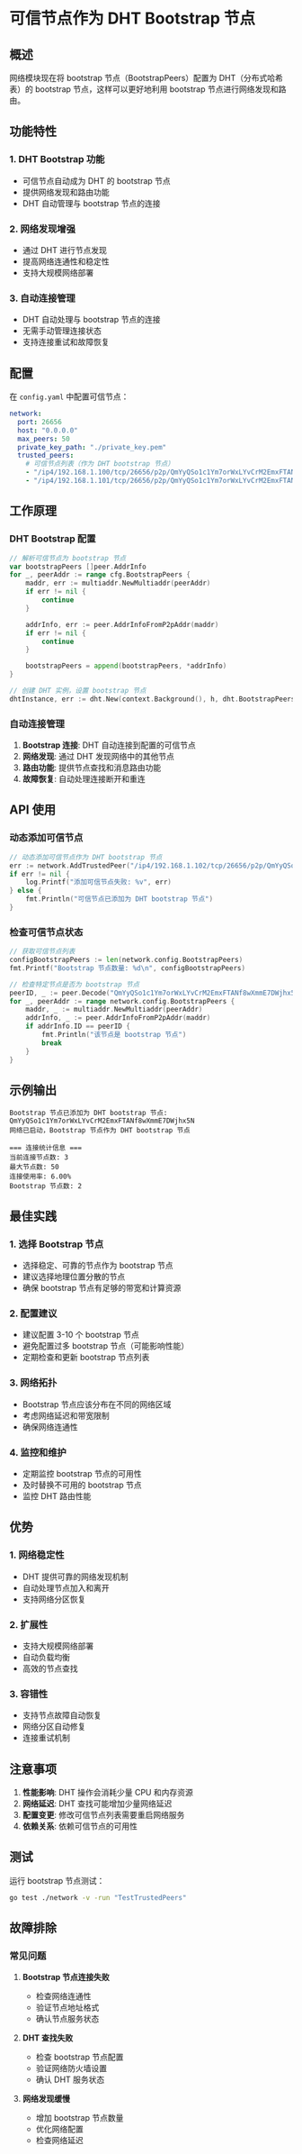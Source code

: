 # 可信节点作为 DHT Bootstrap 节点

## 概述

网络模块现在将 bootstrap 节点（BootstrapPeers）配置为 DHT（分布式哈希表）的 bootstrap 节点，这样可以更好地利用 bootstrap 节点进行网络发现和路由。

## 功能特性

### 1. DHT Bootstrap 功能
- 可信节点自动成为 DHT 的 bootstrap 节点
- 提供网络发现和路由功能
- DHT 自动管理与 bootstrap 节点的连接

### 2. 网络发现增强
- 通过 DHT 进行节点发现
- 提高网络连通性和稳定性
- 支持大规模网络部署

### 3. 自动连接管理
- DHT 自动处理与 bootstrap 节点的连接
- 无需手动管理连接状态
- 支持连接重试和故障恢复

## 配置

在 `config.yaml` 中配置可信节点：

```yaml
network:
  port: 26656
  host: "0.0.0.0"
  max_peers: 50
  private_key_path: "./private_key.pem"
  trusted_peers:
    # 可信节点列表（作为 DHT bootstrap 节点）
    - "/ip4/192.168.1.100/tcp/26656/p2p/QmYyQSo1c1Ym7orWxLYvCrM2EmxFTANf8wXmmE7DWjhx5N"
    - "/ip4/192.168.1.101/tcp/26656/p2p/QmYyQSo1c1Ym7orWxLYvCrM2EmxFTANf8wXmmE7DWjhx5N"
```

## 工作原理

### DHT Bootstrap 配置

```go
// 解析可信节点为 bootstrap 节点
var bootstrapPeers []peer.AddrInfo
for _, peerAddr := range cfg.BootstrapPeers {
    maddr, err := multiaddr.NewMultiaddr(peerAddr)
    if err != nil {
        continue
    }

    addrInfo, err := peer.AddrInfoFromP2pAddr(maddr)
    if err != nil {
        continue
    }

    bootstrapPeers = append(bootstrapPeers, *addrInfo)
}

// 创建 DHT 实例，设置 bootstrap 节点
dhtInstance, err := dht.New(context.Background(), h, dht.BootstrapPeers(bootstrapPeers...))
```

### 自动连接管理

1. **Bootstrap 连接**: DHT 自动连接到配置的可信节点
2. **网络发现**: 通过 DHT 发现网络中的其他节点
3. **路由功能**: 提供节点查找和消息路由功能
4. **故障恢复**: 自动处理连接断开和重连

## API 使用

### 动态添加可信节点

```go
// 动态添加可信节点作为 DHT bootstrap 节点
err := network.AddTrustedPeer("/ip4/192.168.1.102/tcp/26656/p2p/QmYyQSo1c1Ym7orWxLYvCrM2EmxFTANf8wXmmE7DWjhx5N")
if err != nil {
    log.Printf("添加可信节点失败: %v", err)
} else {
    fmt.Println("可信节点已添加为 DHT bootstrap 节点")
}
```

### 检查可信节点状态

```go
// 获取可信节点列表
configBootstrapPeers := len(network.config.BootstrapPeers)
fmt.Printf("Bootstrap 节点数量: %d\n", configBootstrapPeers)

// 检查特定节点是否为 bootstrap 节点
peerID, _ := peer.Decode("QmYyQSo1c1Ym7orWxLYvCrM2EmxFTANf8wXmmE7DWjhx5N")
for _, peerAddr := range network.config.BootstrapPeers {
    maddr, _ := multiaddr.NewMultiaddr(peerAddr)
    addrInfo, _ := peer.AddrInfoFromP2pAddr(maddr)
    if addrInfo.ID == peerID {
        fmt.Println("该节点是 bootstrap 节点")
        break
    }
}
```

## 示例输出

```
Bootstrap 节点已添加为 DHT bootstrap 节点: QmYyQSo1c1Ym7orWxLYvCrM2EmxFTANf8wXmmE7DWjhx5N
网络已启动，Bootstrap 节点作为 DHT bootstrap 节点

=== 连接统计信息 ===
当前连接节点数: 3
最大节点数: 50
连接使用率: 6.00%
Bootstrap 节点数: 2
```

## 最佳实践

### 1. 选择 Bootstrap 节点
- 选择稳定、可靠的节点作为 bootstrap 节点
- 建议选择地理位置分散的节点
- 确保 bootstrap 节点有足够的带宽和计算资源

### 2. 配置建议
- 建议配置 3-10 个 bootstrap 节点
- 避免配置过多 bootstrap 节点（可能影响性能）
- 定期检查和更新 bootstrap 节点列表

### 3. 网络拓扑
- Bootstrap 节点应该分布在不同的网络区域
- 考虑网络延迟和带宽限制
- 确保网络连通性

### 4. 监控和维护
- 定期监控 bootstrap 节点的可用性
- 及时替换不可用的 bootstrap 节点
- 监控 DHT 路由性能

## 优势

### 1. 网络稳定性
- DHT 提供可靠的网络发现机制
- 自动处理节点加入和离开
- 支持网络分区恢复

### 2. 扩展性
- 支持大规模网络部署
- 自动负载均衡
- 高效的节点查找

### 3. 容错性
- 支持节点故障自动恢复
- 网络分区自动修复
- 连接重试机制

## 注意事项

1. **性能影响**: DHT 操作会消耗少量 CPU 和内存资源
2. **网络延迟**: DHT 查找可能增加少量网络延迟
3. **配置变更**: 修改可信节点列表需要重启网络服务
4. **依赖关系**: 依赖可信节点的可用性

## 测试

运行 bootstrap 节点测试：

```bash
go test ./network -v -run "TestTrustedPeers"
```

## 故障排除

### 常见问题

1. **Bootstrap 节点连接失败**
   - 检查网络连通性
   - 验证节点地址格式
   - 确认节点服务状态

2. **DHT 查找失败**
   - 检查 bootstrap 节点配置
   - 验证网络防火墙设置
   - 确认 DHT 服务状态

3. **网络发现缓慢**
   - 增加 bootstrap 节点数量
   - 优化网络配置
   - 检查网络延迟 